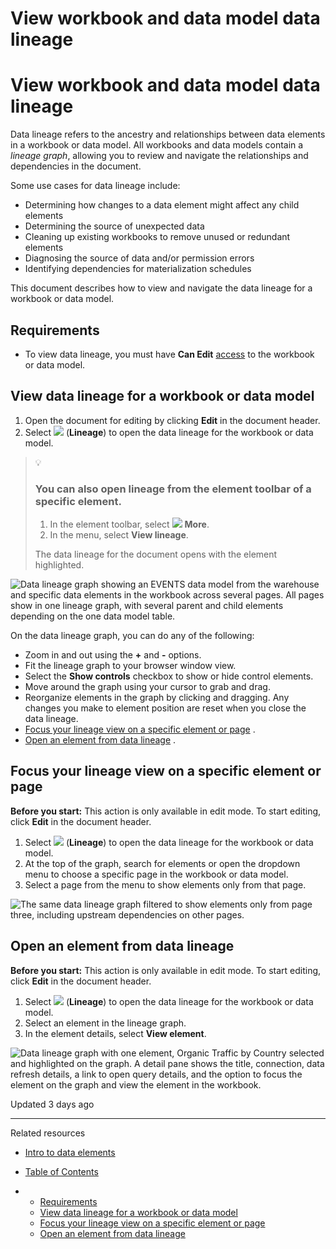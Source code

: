 # View workbook and data model data lineage

# View workbook and data model data lineage

Data lineage refers to the ancestry and relationships between data elements in a workbook or data model. All workbooks and data models contain a *lineage graph*, allowing you to review and navigate the relationships and dependencies in the document.

Some use cases for data lineage include:

* Determining how changes to a data element might affect any child elements
* Determining the source of unexpected data
* Cleaning up existing workbooks to remove unused or redundant elements
* Diagnosing the source of data and/or permission errors
* Identifying dependencies for materialization schedules

This document describes how to view and navigate the data lineage for a workbook or data model.

## Requirements

* To view data lineage, you must have **Can Edit** [access](/docs/folder-and-document-permissions) to the workbook or data model.

## View data lineage for a workbook or data model

1. Open the document for editing by clicking **Edit** in the document header.
2. Select ![](https://sigma-docs-screenshots.s3.us-west-2.amazonaws.com/Icons/document-lineage.svg) (**Lineage**) to open the data lineage for the workbook or data model.

> 💡
>
> ### You can also open lineage from the element toolbar of a specific element.
>
> 1. In the element toolbar, select ![](https://sigma-docs-screenshots.s3.us-west-2.amazonaws.com/Icons/more.svg) **More**.
> 2. In the menu, select **View lineage**.
>
> The data lineage for the document opens with the element highlighted.

![Data lineage graph showing an EVENTS data model from the warehouse and specific data elements in the workbook across several pages. All pages show in one lineage graph, with several parent and child elements depending on the one data model table.](https://files.readme.io/4e6263a321dba70c1a28becc8f5b4a38a4cdb5e7d7c386e6584834e9ffaa8a57-lineage-base.png)

On the data lineage graph, you can do any of the following:

* Zoom in and out using the **+** and **-** options.
* Fit the lineage graph to your browser window view.
* Select the **Show controls** checkbox to show or hide control elements.
* Move around the graph using your cursor to grab and drag.
* Reorganize elements in the graph by clicking and dragging. Any changes you make to element position are reset when you close the data lineage.
* [Focus your lineage view on a specific element or page](#focus-your-lineage-view-on-a-specific-element-or-page) .
* [Open an element from data lineage](#open-an-element-from-data-lineage) .

## Focus your lineage view on a specific element or page

**Before you start:** This action is only available in edit mode. To start editing, click **Edit** in the document header.

1. Select ![](https://sigma-docs-screenshots.s3.us-west-2.amazonaws.com/Icons/document-lineage.svg) (**Lineage**) to open the data lineage for the workbook or data model.
2. At the top of the graph, search for elements or open the dropdown menu to choose a specific page in the workbook or data model.
3. Select a page from the menu to show elements only from that page.

![The same data lineage graph filtered to show elements only from page three, including upstream dependencies on other pages.](https://files.readme.io/173c83678fda2017a278658b0555c59c004a510f28adc83f9481e5a7f98d2c10-lineage-page.png)

## Open an element from data lineage

**Before you start:** This action is only available in edit mode. To start editing, click **Edit** in the document header.

1. Select ![](https://sigma-docs-screenshots.s3.us-west-2.amazonaws.com/Icons/document-lineage.svg) (**Lineage**) to open the data lineage for the workbook or data model.
2. Select an element in the lineage graph.
3. In the element details, select **View element**.

![Data lineage graph with one element, Organic Traffic by Country selected and highlighted on the graph. A detail pane shows the title, connection, data refresh details, a link to open query details, and the option to focus the element on the graph and view the element in the workbook.](https://files.readme.io/57133d1b958dfcfca63a0bb416a0c98d4148aae092bbd8b98c6bade42fe6709e-lineage-highlight.png)

Updated 3 days ago

---

Related resources

* [Intro to data elements](/docs/intro-to-data-elements)

* [Table of Contents](#)
* + [Requirements](#requirements)
  + [View data lineage for a workbook or data model](#view-data-lineage-for-a-workbook-or-data-model)
  + [Focus your lineage view on a specific element or page](#focus-your-lineage-view-on-a-specific-element-or-page)
  + [Open an element from data lineage](#open-an-element-from-data-lineage)